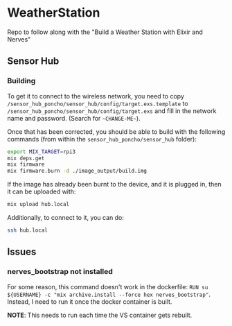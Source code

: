 # WeatherStation

Repo to follow along with the "Build a Weather Station with Elixir and Nerves"

## Sensor Hub

### Building

To get it to connect to the wireless network, you need to copy `/sensor_hub_poncho/sensor_hub/config/target.exs.template` to
`/sensor_hub_poncho/sensor_hub/config/target.exs` and fill in the network name and password. (Search for `~CHANGE-ME~`).

Once that has been corrected, you should be able to build with the following commands (from within the
`sensor_hub_poncho/sensor_hub` folder):

```bash
export MIX_TARGET=rpi3
mix deps.get
mix firmware
mix firmware.burn -d ./image_output/build.img
```

If the image has already been burnt to the device, and it is plugged in, then it can be uploaded with:

```bash
mix upload hub.local
```

Additionally, to connect to it, you can do:

```bash
ssh hub.local
```

## Issues

### nerves_bootstrap not installed

For some reason, this command doesn't work in the dockerfile: `RUN su ${USERNAME} -c "mix archive.install --force hex nerves_bootstrap"`.
Instead, I need to run it once the docker container is built.

**NOTE**: This needs to run each time the VS container gets rebuilt.
